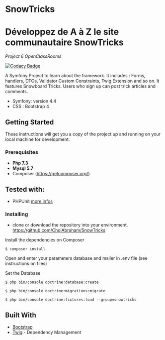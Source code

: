 # SnowTricks

Développez de A à Z le site communautaire SnowTricks
==========
*Project 6 OpenClassRooms*

[![Codacy Badge](https://api.codacy.com/project/badge/Grade/ca80d580d8ee4e8b9ce3659c91894bc8)](https://www.codacy.com/manual/choi.abri/SnowTricks?utm_source=github.com&amp;utm_medium=referral&amp;utm_content=ChoiAbraham/SnowTricks&amp;utm_campaign=Badge_Grade)

A Symfony Project to learn about the framework. It includes : Forms, handlers, DTOs, Validator Custom Constraints, Twig Extension and so on. 
It features Snowboard Tricks. Users who sign up can post trick articles and comments.

* Symfony: version 4.4
* CSS : Bootstrap 4

## Getting Started

These instructions will get you a copy of the project up and running on your local machine for development.

### Prerequisites

* **Php 7.3**
* **Mysql 5.7**
* Composer (https://getcomposer.org/).

## Tested with:
- PHPUnit [more infos](https://phpunit.de/)

### Installing

- clone or download the repository into your environment. https://github.com/ChoiAbraham/SnowTricks

Install the dependencies on Composer
```
$ composer install
```
Open and enter your parameters database and mailer in .env file (see instructions on files)

Set the Database

```
$ php bin/console doctrine:database:create
```
```
$ php bin/console doctrine:migrations:migrate
```
```
$ php bin/console doctrine:fixtures:load --group=snowtricks
```

## Built With

* [Bootstrap](https://getbootstrap.com/)
* [Twig](https://twig.symfony.com/) - Dependency Management
